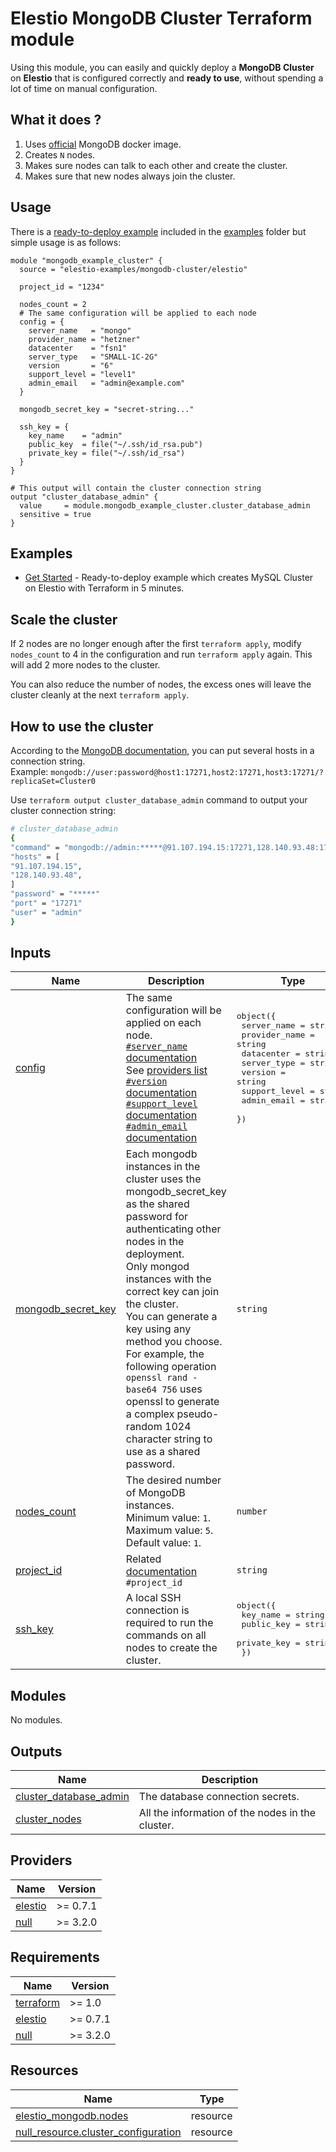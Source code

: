 <!-- BEGIN_TF_DOCS -->
# Elestio MongoDB Cluster Terraform module

Using this module, you can easily and quickly deploy a **MongoDB Cluster** on **Elestio** that is configured correctly and **ready to use**, without spending a lot of time on manual configuration.



## What it does ?

1. Uses [official](https://hub.docker.com/_/mongo) MongoDB docker image.
2. Creates `N` nodes.
3. Makes sure nodes can talk to each other and create the cluster.
4. Makes sure that new nodes always join the cluster.

## Usage

There is a [ready-to-deploy example](https://github.com/elestio-examples/terraform-elestio-mongodb-cluster/tree/main/examples/get_started) included in the [examples](https://github.com/elestio-examples/terraform-elestio-mongodb-cluster/tree/main/examples) folder but simple usage is as follows:

```hcl
module "mongodb_example_cluster" {
  source = "elestio-examples/mongodb-cluster/elestio"

  project_id = "1234"

  nodes_count = 2
  # The same configuration will be applied to each node
  config = {
    server_name   = "mongo"
    provider_name = "hetzner"
    datacenter    = "fsn1"
    server_type   = "SMALL-1C-2G"
    version       = "6"
    support_level = "level1"
    admin_email   = "admin@example.com"
  }

  mongodb_secret_key = "secret-string..."

  ssh_key = {
    key_name    = "admin"
    public_key  = file("~/.ssh/id_rsa.pub")
    private_key = file("~/.ssh/id_rsa")
  }
}

# This output will contain the cluster connection string
output "cluster_database_admin" {
  value     = module.mongodb_example_cluster.cluster_database_admin
  sensitive = true
}
```

## Examples

- [Get Started](https://github.com/elestio-examples/terraform-elestio-mongodb-cluster/tree/main/examples/get_started) - Ready-to-deploy example which creates MySQL Cluster on Elestio with Terraform in 5 minutes.

## Scale the cluster

If 2 nodes are no longer enough after the first `terraform apply`, modify `nodes_count` to 4 in the configuration and run `terraform apply` again.
This will add 2 more nodes to the cluster.

You can also reduce the number of nodes, the excess ones will leave the cluster cleanly at the next `terraform apply`.

## How to use the cluster

According to the [MongoDB documentation](https://www.mongodb.com/docs/drivers/node/current/fundamentals/connection/connect/#connect-to-a-replica-set), you can put several hosts in a connection string.</br>
Example: `mongodb://user:password@host1:17271,host2:17271,host3:17271/?replicaSet=Cluster0`

Use `terraform output cluster_database_admin` command to output your cluster connection string:

```bash
# cluster_database_admin
{
"command" = "mongodb://admin:*****@91.107.194.15:17271,128.140.93.48:17271/?replicaSet=Cluster0"
"hosts" = [
"91.107.194.15",
"128.140.93.48",
]
"password" = "*****"
"port" = "17271"
"user" = "admin"
}
```


## Inputs

| Name | Description | Type | Default | Required |
|------|-------------|------|---------|:--------:|
| <a name="input_config"></a> [config](#input\_config) | The same configuration will be applied on each node.<br>[`#server_name` documentation](https://registry.terraform.io/providers/elestio/elestio/latest/docs/resources/mongodb#server_name)<br>See [providers list](https://registry.terraform.io/providers/elestio/elestio/latest/docs/guides/3_providers_datacenters_server_types)<br>[`#version` documentation](https://registry.terraform.io/providers/elestio/elestio/latest/docs/resources/mongodb#version)<br>[`#support_level` documentation](https://registry.terraform.io/providers/elestio/elestio/latest/docs/resources/mongodb#support_level)<br>[`#admin_email` documentation](https://registry.terraform.io/providers/elestio/elestio/latest/docs/resources/mongodb#admin_email) | <pre>object({<br>    server_name   = string<br>    provider_name = string<br>    datacenter    = string<br>    server_type   = string<br>    version       = string<br>    support_level = string<br>    admin_email   = string<br>  })</pre> | n/a | yes |
| <a name="input_mongodb_secret_key"></a> [mongodb\_secret\_key](#input\_mongodb\_secret\_key) | Each mongodb instances in the cluster uses the mongodb\_secret\_key as the shared password for authenticating other nodes in the deployment.<br>Only mongod instances with the correct key can join the cluster.<br>You can generate a key using any method you choose.<br>For example, the following operation `openssl rand -base64 756` uses openssl to generate a complex pseudo-random 1024 character string to use as a shared password. | `string` | n/a | yes |
| <a name="input_nodes_count"></a> [nodes\_count](#input\_nodes\_count) | The desired number of MongoDB instances.<br>Minimum value: `1`.<br>Maximum value: `5`.<br>Default value: `1`. | `number` | `1` | no |
| <a name="input_project_id"></a> [project\_id](#input\_project\_id) | Related [documentation](https://registry.terraform.io/providers/elestio/elestio/latest/docs/resources/mongodb#project_id) `#project_id` | `string` | n/a | yes |
| <a name="input_ssh_key"></a> [ssh\_key](#input\_ssh\_key) | A local SSH connection is required to run the commands on all nodes to create the cluster. | <pre>object({<br>    key_name    = string<br>    public_key  = string<br>    private_key = string<br>  })</pre> | n/a | yes |
## Modules

No modules.
## Outputs

| Name | Description |
|------|-------------|
| <a name="output_cluster_database_admin"></a> [cluster\_database\_admin](#output\_cluster\_database\_admin) | The database connection secrets. |
| <a name="output_cluster_nodes"></a> [cluster\_nodes](#output\_cluster\_nodes) | All the information of the nodes in the cluster. |
## Providers

| Name | Version |
|------|---------|
| <a name="provider_elestio"></a> [elestio](#provider\_elestio) | >= 0.7.1 |
| <a name="provider_null"></a> [null](#provider\_null) | >= 3.2.0 |
## Requirements

| Name | Version |
|------|---------|
| <a name="requirement_terraform"></a> [terraform](#requirement\_terraform) | >= 1.0 |
| <a name="requirement_elestio"></a> [elestio](#requirement\_elestio) | >= 0.7.1 |
| <a name="requirement_null"></a> [null](#requirement\_null) | >= 3.2.0 |
## Resources

| Name | Type |
|------|------|
| [elestio_mongodb.nodes](https://registry.terraform.io/providers/elestio/elestio/latest/docs/resources/mongodb) | resource |
| [null_resource.cluster_configuration](https://registry.terraform.io/providers/hashicorp/null/latest/docs/resources/resource) | resource |
<!-- END_TF_DOCS -->
